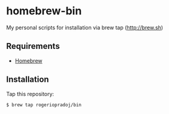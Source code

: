 # homebrew-bin
My personal scripts for installation via brew tap (http://brew.sh)

## Requirements

- [Homebrew](http://brew.sh)

## Installation

Tap this repository:

```shell
$ brew tap rogeriopradoj/bin
```
